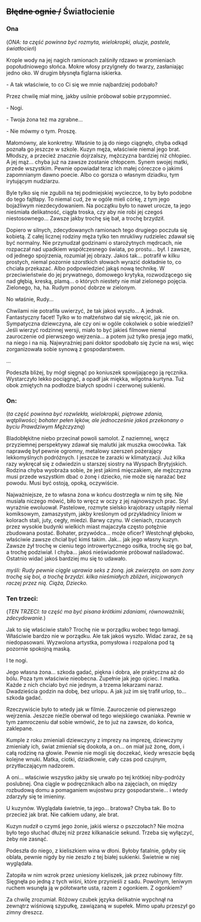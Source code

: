 ## ~~Błędne ognie /~~ Światłocienie

### Ona

(_ONA: ta część powinna być rozmyta, wielokropki, aluzje, pastele, światłocień_)

Krople wody na jej nagich ramionach zalśniły rdzawo w promieniach popołudniowego słońca. Mokre włosy przylgneły do twarzy, zasłaniając jedno oko. W drugim błysnęła figlarna iskierka.

\- A tak właściwie, to co Ci się we mnie najbardziej podobało?  

Przez chwilę miał minę, jakby usilnie próbował sobie przypomnieć.

\- Nogi.

\- Twoja żona też ma zgrabne...

\- Nie mówmy o tym. Proszę.

Małomówny, ale konkretny. Właśnie to ją do niego ciągnęło, chyba odkąd poznała go jeszcze w szkole. Kuzyn męża, właściwie niemal jego brat. Młodszy, a przecież znacznie dojrzalszy, mężczyzna bardziej niż chłopiec. A jej mąż... chyba już na zawsze zostanie chłopcem. Synem swojej matki, przede wszystkim. Pewnie opowiadał teraz ich małej córeczce o jakimś zapomnianym dawno poecie. Albo co gorsza o własnym dziadku, tym irytującym nudziarzu. 

Byle tylko się nie zgubili na tej podmiejskiej wycieczce, to by było podobne do tego fajtłapy. To niemal cud, że w ogóle mieli córkę, z tym jego bojaźliwym niezdecydowaniem. Na początku było to nawet urocze, ta jego nieśmiała delikatność, ciągła troska, czy aby nie robi jej czegoś niestosownego... Zawsze jakby trochę się bał, a trochę brzydził. 

Dopiero w silnych, zdecydowanych ramionach tego drugiego poczuła się kobietą. Z całej licznej rodziny męża tylko ten mrukliwy rudzielec zdawał się być normalny. Nie przynudzał godzinami o starożytnych mędrcach, nie rozpaczał nad upadkiem współczesnego świata, po prostu... był. I zawsze, od jednego spojrzenia, rozumiał jej obrazy. Jakoś tak... potrafił w kilku prostych, niemal pozornie szorstkich słowach wyrazić dokładnie to, co chciała przekazać. Albo podpowiedzieć jakąś nową technikę. W przeciwieństwie do jej prywatnego, domowego krytyka, rozwodzącego się nad głębią, kreską, plamą... o których niestety nie miał zielonego pojęcia. Zielonego, ha, ha. Rudym ponoć dobrze w zielonym. 

No właśnie, Rudy... 

Chwilami nie potrafiła uwierzyć, że tak jakoś wyszło... A jednak. Fantastyczny facet! Tylko w to małżeństwo dał się wkręcić, jak nie on. Sympatyczna dziewczyna, ale czy oni w ogóle cokolwiek o sobie wiedzieli? Jeśli wierzyć rodzinnej wersji, miało to być jakieś filmowe niemal zauroczenie od pierwszego wejrzenia... a potem  już tylko presja jego matki, na niego i na nią. Najwyraźniej pani doktor spodobało się życie na wsi, więc zorganizowała sobie synową z gospodarstwem.

...

Podeszła bliżej, by mógł sięgnąć po koniuszek spowijającego ją ręcznika. Wystarczyło lekko pociągnąć, a opadł jak miękka, wilgotna kurtyna. Tuż obok zmiętych na podłodze białych spodni i czerwonej sukienki.

### On: 

(_ta część powinna być rozwlekła, wielokropki, piętrowe zdania, wątpliwości; bohater pełen lęków, ale jednocześnie jakoś przekonany o byciu Prawdziwym Mężczyzną_)


Bladobłękitne niebo przecinał powoli samolot. Z naziemnej, wręcz przyziemnej perspektywy zdawał się malutki jak muszka owocówka. Tak naprawdę był pewnie ogromny, metalowy szerszeń pożerający lekkomyślnych podróżnych. I jeszcze te zarazki w klimatyzacji. Już kilka razy wykręcał się z odwiedzin u starszej siostry na Wyspach Brytyjskich. Rodzina chyba wyobraża sobie, że jest jakimś mięczakiem, ale mężczyzna musi przede wszystkim dbać o żonę i dziecko, nie może się narażać bez powodu. Musi być ostoją, opoką, oczywiście. 

Najważniejsze, że to własna żona w końcu dostrzegła w nim tę siłę. Nie musiała niczego mówić, biło to wręcz w oczy z jej najnowszych prac. Styl wyraźnie ewoluował. Pastelowe, rozmyte sielsko krajobrazy ustąpiły niemal komiksowym, zamaszystym, jakby kreślonym od przykładnicy liniom w kolorach stali, juty, cegły, miedzi. Barwy czynu. W cieniach, rzucanych przez wysokie budynki wielkich miast majaczyła często potężnie zbudowana postać. Bohater, przywódca... może oficer? Westchnął głęboko, właściwie zawsze chciał być kimś takim. Jak... jak jego własny kuzyn. Zawsze żył trochę w cieniu tego introwertycznego osiłka, trochę się go bał, a trochę podziwiał. I chyba... jakoś nieświadomie próbował naśladować. Ostatnio widać jakoś bardziej mu się to udawało. 

_myśli: Rudy pewnie ciągle uprawia seks z żoną. jak zwierzęta. on sam żony trochę się boi, a trochę brzydzi. kilka nieśmiałych zbliżeń, inicjowanych raczej przez nią. Ciąża, Dziecko._


### Ten trzeci:

(_TEN TRZECI: ta część ma być pisana krótkimi zdaniami, równoważniki, zdecydowanie._)


Jak to się właściwie stało? Trochę nie w porządku wobec tego łamagi. Właściwie bardzo nie w porządku. Ale tak jakoś wyszło. Widać zaraz, że są niedopasowani. Wyzwolona artystka, pomysłowa i rozpalona pod tą pozornie spokojną maską. 

I te nogi. 

Jego własna żona... szkoda gadać, piękna i dobra, ale praktyczna aż do bólu. Poza tym właściwie nieobecna. Zupełnie jak jego ojciec. I matka. Każde z nich chciało być nie jednym, a trzema lekarzami naraz. Dwadzieścia godzin na dobę, bez urlopu. A jak już im się trafił urlop, to... szkoda gadać. 

Rzeczywiście było to wtedy jak w filmie. Zauroczenie od pierwszego wejrzenia. Jeszcze nieźle oberwał od tego wiejskiego cwaniaka. Pewnie w tym zamroczeniu dał sobie wmówić, że to już na zawsze, do końca, zaklepane. 

Kumple z roku zmieniali dziewczyny z imprezy na imprezę, dziewczyny zmieniały ich, świat zmieniał się dookoła, a on... on miał już żonę, dom, i całą rodzinę na głowie. Pewnie nie mogli się doczekać, kiedy wreszcie będą kolejne wnuki. Matka, ciotki, dziadkowie, cały czas pod czujnym, przytłaczającym nadzorem. 

A oni... właściwie wszystko jakby się urwało po tej krótkiej niby-podróży poslubnej. Ona ciągle w podręcznikach albo na zajęciach, on między rozbudową domu a pomaganiem wujostwu przy gospodarstwie... i wtedy zdarzyły się te imieniny. 

U kuzynów. Wyglądała świetnie, ta jego... bratowa? Chyba tak. Bo to przecież jak brat. Nie całkiem udany, ale brat.

Kuzyn nudził o czymś jego żonie, jakiś wiersz o pszczołach? Nie można było tego słuchać dłużej niż przez kilkanaście sekund. Trzeba się wyłączyć, żeby nie zasnąć. 

Podeszła do niego, z kieliszkiem wina w dłoni. Byłoby fatalnie, gdyby się oblała, pewnie nigdy by nie zeszło z tej białej sukienki. Świetnie w niej wyglądała. 

Zatopiła w nim wzrok przez uniesiony kieliszek, jak przez rubinowy filtr. Sięgnęła po jedną z tych wiśni, które przynieśli z sadu. Powolnym, leniwym ruchem wsunęła ją w półotwarte usta, razem z ogonkiem. Z ogonkiem? 

Za chwilę zrozumiał. Różowy czubek języka delikatnie wypchnął na zewnątrz wiśniową szypułkę, zawiązaną w supełek. Mimo upału przeszył go zimny dreszcz. 
